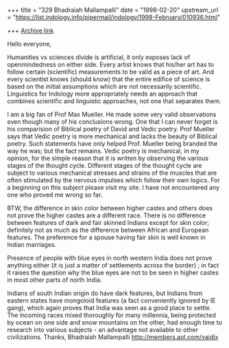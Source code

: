+++
title = "329 Bhadraiah Mallampalli"
date = "1998-02-20"
upstream_url = "https://list.indology.info/pipermail/indology/1998-February/010936.html"

+++
[Archive link](https://list.indology.info/pipermail/indology/1998-February/010936.html)

Hello everyone,

Humanities vs sciences divide is artificial, it only exposes lack of
openmindedness on either side.  Every artist knows that his/her art has to
follow certain (scientific) measurements to be valid as a piece of art.  And
every scientist knows (should know) that the entire edifice of science is
based on the initial assumptions which are not necessarily scientific.
Linguistics for Indology more appropriately needs an approach that combines
scientific and linguistic approaches, not one that separates them.

I am a big fan of Prof Max Mueller.  He made some very valid observations even
though many of his conclusions wrong.  One that I can never forget is his
comparision of Biblical poetry of David and Vedic poetry.  Prof Mueller says
that Vedic poetry is more mechanical and lacks the beauty of Biblical poetry.
Such statements have only helped Prof. Mueller being branded the way he was;
but the fact remains.  Vedic poetry is mechanical, in my opinion, for the
simple reason that it is written by observing the various stages of the
thought cycle.  Different stages of the thought cycle are subject to various
mechanical stresses and strains of the muscles that are often stimulated by
the nervous impulses which follow their own logics.  For a beginning on this
subject please visit my site.  I have not encountered any one who proved me
wrong so far.

BTW, the difference in skin color between higher castes and others does not
prove the higher castes are a different race.  There is no difference between
features of dark and fair skinned Indians except for skin color; definitely
not as much as the difference between African and European features.  The
preference for a spouse having fair skin is well known in Indian marriages.

Presence of people with blue eyes in north western India does not prove
anything either (it is just a matter of settlements across the border) ; in
fact it raises the question why the blue eyes are not to be seen in higher
castes in most other parts of north India.

Indians of south Indian origin do have dark features, but Indians from eastern
states have mongoloid features (a fact conveniently ignored by IE gang), which
again proves that India was seen as a good place to settle.  The incoming
races mixed thoroughly for many millennia, being protected by ocean on one
side and snow mountains on the other, had enough time to research into various
subjects - an advantage not available to other civilizations.
Thanks,
Bhadraiah Mallampalli
http://members.aol.com/vaidix



